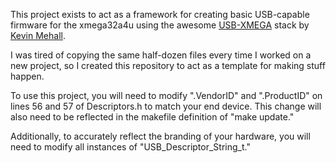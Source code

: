 This project exists to act as a framework for creating basic USB-capable firmware for the xmega32a4u using the awesome [USB-XMEGA](https://github.com/nonolith/USB-XMEGA) stack by [Kevin Mehall](https://github.com/kevinmehall).

I was tired of copying the same half-dozen files every time I worked on a new project, so I created this repository to act as a template for making stuff happen. 

To use this project, you will need to modify ".VendorID" and ".ProductID" on lines 56 and 57 of Descriptors.h to match your end device. This change will also need to be reflected in the makefile definition of "make update."

Additionally, to accurately reflect the branding of your hardware, you will need to modify all instances of "USB_Descriptor_String_t."
